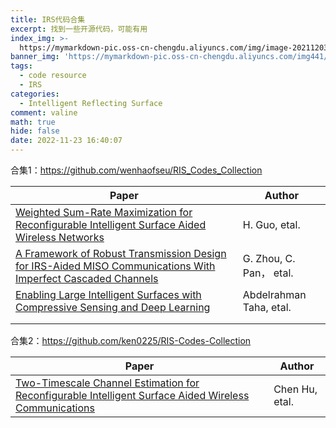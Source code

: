 ```yaml
---
title: IRS代码合集
excerpt: 找到一些开源代码，可能有用
index_img: >-
  https://mymarkdown-pic.oss-cn-chengdu.aliyuncs.com/img/image-20211203212547096.png
banner_img: 'https://mymarkdown-pic.oss-cn-chengdu.aliyuncs.com/img441/1638523690670.jpg'
tags:
  - code resource
  - IRS
categories:
  - Intelligent Reflecting Surface
comment: valine
math: true
hide: false
date: 2022-11-23 16:40:07
---
```




合集1：https://github.com/wenhaofseu/RIS_Codes_Collection

| Paper                                                        | Author                  |
| ------------------------------------------------------------ | ----------------------- |
| [Weighted Sum-Rate Maximization for Reconfigurable Intelligent Surface Aided Wireless Networks](https://github.com/guohuayan/WSR-maximization-for-RIS-system) | H. Guo, etal.           |
| [A Framework of Robust Transmission Design for IRS-Aided MISO Communications With Imperfect Cascaded Channels](https://github.com/ken0225/Framework-of-Robust-Transmission-Design-for-IRS-Aided-MISO-Communications) | G. Zhou, C. Pan， etal. |
| [Enabling Large Intelligent Surfaces with Compressive Sensing and Deep Learning](https://github.com/Abdelrahman-Taha/LIS-DeepLearning) | Abdelrahman Taha, etal. |
|                                                              |                         |
|                                                              |                         |

合集2：https://github.com/ken0225/RIS-Codes-Collection

| Paper                                                        | Author         |
| ------------------------------------------------------------ | -------------- |
| [ Two-Timescale Channel Estimation for Reconfigurable Intelligent Surface Aided Wireless Communications](http://oa.ee.tsinghua.edu.cn/dailinglong/publications/publications.html) | Chen Hu, etal. |
